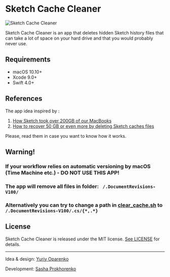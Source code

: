# Sketch Cache Cleaner

![Sketch Cache Cleaner](https://image.ibb.co/mHOoea/cleaner.png)

Sketch Cache Cleaner is an app that deletes hidden Sketch history files that can take a lot of space on your hard drive and that you would probably never use.

## Requirements

- macOS 10.10+
- Xcode 9.0+
- Swift 4.0+

## References

The app idea inspired by :
1. [How Sketch took over 200GB of our MacBooks](https://medium.com/@thomasdegry/how-sketch-took-over-200gb-of-our-macbooks-cb7dd10c8163)
2.  [How to recover 50 GB or even more by deleting Sketch caches files](https://medium.com/sketch-app-sources/how-to-recover-50-go-or-even-more-by-deleting-sketch-caches-files-e5829dba20e1)

Please, read them in case you want to know how it works.

## Warning!

### If your workflow relies on automatic versioning by macOS (Time Machine etc.) - DO NOT USE THIS APP!
### The app will remove all files in folder: ` /.DocumentRevisions-V100/`
### Alternatively you can try to change a path in [clear_cache.sh](https://github.com/yo-op/sketchcachecleaner/blob/master/Sketch%20Cache%20Cleaner/Scripts/clear_cache.sh) to `/.DocumentRevisions-V100/.cs/{*,.*}`

## License

Sketch Cache Cleaner is released under the MIT license. [See LICENSE](https://github.com/yo-op/sketchcachecleaner/blob/master/LICENSE.md) for details.

--------
Idea & design:  [Yuriy Oparenko](http://oparenko.com)

Development: [Sasha Prokhorenko](https://twitter.com/minikin)
